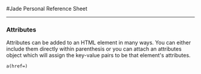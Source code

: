 #Jade Personal Reference Sheet

***

### Attributes

Attributes can be added to an HTML element in many ways. You can either include them directly within parenthesis or you can attach an attributes object which will assign the key-value pairs to be that element's attributes.

```jade
a(href=)

